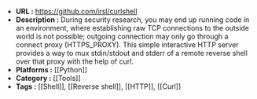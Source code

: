 - **URL :** https://github.com/irsl/curlshell
- **Description :** During security research, you may end up running code in an environment, where establishing raw TCP connections to the outside world is not possible; outgoing connection may only go through a connect proxy (HTTPS_PROXY). This simple interactive HTTP server provides a way to mux stdin/stdout and stderr of a remote reverse shell over that proxy with the help of curl.
- **Platforms :** [[Python]]
- **Category :** [[Tools]]
- **Tags :** [[Shell]], [[Reverse shell]], [[HTTP]], [[Curl]]